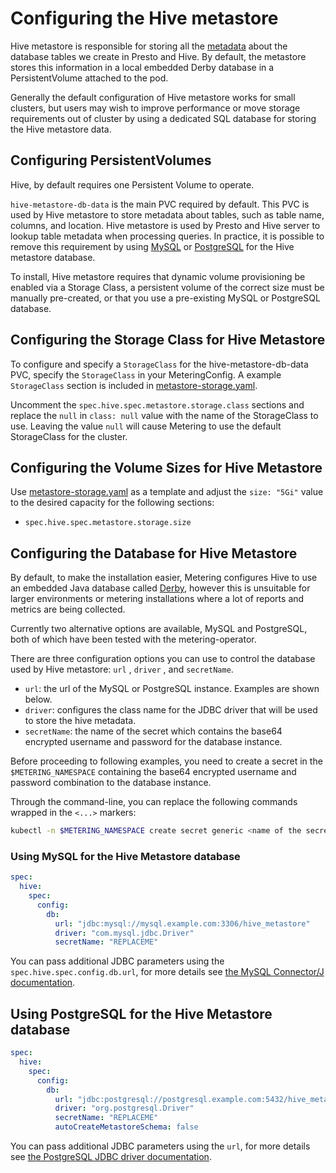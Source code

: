 # Configuring the Hive metastore

Hive metastore is responsible for storing all the [metadata](https://cwiki.apache.org/confluence/display/Hive/Design#Design-MetadataObjects) about the database tables we create in Presto and Hive.
By default, the metastore stores this information in a local embedded Derby database in a PersistentVolume attached to the pod.

Generally the default configuration of Hive metastore works for small clusters, but users may wish to improve performance or move storage requirements out of cluster by using a dedicated SQL database for storing the Hive metastore data.

## Configuring PersistentVolumes

Hive, by default requires one Persistent Volume to operate.

`hive-metastore-db-data` is the main PVC required by default.
This PVC is used by Hive metastore to store metadata about tables, such as table name, columns, and location.
Hive metastore is used by Presto and Hive server to lookup table metadata when processing queries.
In practice, it is possible to remove this requirement by using [MySQL](#use-mysql-for-the-hive-metastore-database) or [PostgreSQL](#use-postgresql-for-the-hive-metastore-database) for the Hive metastore database.

To install, Hive metastore requires that dynamic volume provisioning be enabled via a Storage Class, a persistent volume of the correct size must be manually pre-created, or that you use a pre-existing MySQL or PostgreSQL database.

## Configuring the Storage Class for Hive Metastore

To configure and specify a `StorageClass` for the hive-metastore-db-data PVC, specify the `StorageClass` in your MeteringConfig.
A example `StorageClass` section is included in [metastore-storage.yaml][metastore-storage-config].

Uncomment the `spec.hive.spec.metastore.storage.class` sections and replace the `null` in `class: null` value with the name of the StorageClass to use.
Leaving the value `null` will cause Metering to use the default StorageClass for the cluster.

## Configuring the Volume Sizes for Hive Metastore

Use [metastore-storage.yaml][metastore-storage-config] as a template and adjust the `size: "5Gi"` value to the desired capacity for the following sections:

- `spec.hive.spec.metastore.storage.size`

## Configuring the Database for Hive Metastore

By default, to make the installation easier, Metering configures Hive to use an embedded Java database called [Derby](https://db.apache.org/derby/#What+is+Apache+Derby%3F), however this is unsuitable for larger environments or metering installations where a lot of reports and metrics are being collected.

Currently two alternative options are available, MySQL and PostgreSQL, both of which have been tested with the metering-operator.

There are three configuration options you can use to control the database used by Hive metastore: `url` , `driver` , and `secretName`.

- `url`: the url of the MySQL or PostgreSQL instance. Examples are shown below.
- `driver`: configures the class name for the JDBC driver that will be used to store the hive metadata.
- `secretName`: the name of the secret which contains the base64 encrypted username and password for the database instance.

Before proceeding to following examples, you need to create a secret in the `$METERING_NAMESPACE` containing the base64 encrypted username and password combination to the database instance.

Through the command-line, you can replace the following commands wrapped in the `<...>` markers:

```bash
kubectl -n $METERING_NAMESPACE create secret generic <name of the secret> --from-literal=username=<database username> --from-literal=password=<database password>
```

### Using MySQL for the Hive Metastore database

```yaml
spec:
  hive:
    spec:
      config:
        db:
          url: "jdbc:mysql://mysql.example.com:3306/hive_metastore"
          driver: "com.mysql.jdbc.Driver"
          secretName: "REPLACEME"
```

You can pass additional JDBC parameters using the `spec.hive.spec.config.db.url`, for more details see [the MySQL Connector/J documentation](https://dev.mysql.com/doc/connector-j/5.1/en/connector-j-reference-configuration-properties.html).

## Using PostgreSQL for the Hive Metastore database

```yaml
spec:
  hive:
    spec:
      config:
        db:
          url: "jdbc:postgresql://postgresql.example.com:5432/hive_metastore"
          driver: "org.postgresql.Driver"
          secretName: "REPLACEME"
          autoCreateMetastoreSchema: false
```

You can pass additional JDBC parameters using the `url`, for more details see [the PostgreSQL JDBC driver documentation](https://jdbc.postgresql.org/documentation/head/connect.html#connection-parameters).

[metastore-storage-config]: ../manifests/metering-config/metastore-storage.yaml
